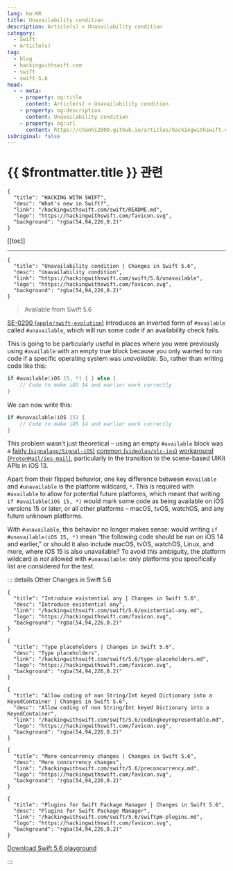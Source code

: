 ```yaml
---
lang: ko-KR
title: Unavailability condition
description: Article(s) > Unavailability condition
category:
  - Swift
  - Article(s)
tag: 
  - blog
  - hackingwithswift.com
  - swift
  - swift-5.6
head:
  - - meta:
    - property: og:title
      content: Article(s) > Unavailability condition
    - property: og:description
      content: Unavailability condition
    - property: og:url
      content: https://chanhi2000.github.io/articles/hackingwithswift.com/swift/5.6/unavailable.html
isOriginal: false
---
```


# {{ $frontmatter.title }} 관련

```component VPCard
{
  "title": "HACKING WITH SWIFT",
  "desc": "What's new in Swift?",
  "link": "/hackingwithswift.com/swift/README.md",
  "logo": "https://hackingwithswift.com/favicon.svg",
  "background": "rgba(54,94,226,0.2)"
}
```

[[toc]]

---

```component VPCard
{
  "title": "Unavailability condition | Changes in Swift 5.6",
  "desc": "Unavailability condition",
  "link": "https://hackingwithswift.com/swift/5.6/unavailable", 
  "logo": "https://hackingwithswift.com/favicon.svg",
  "background": "rgba(54,94,226,0.2)"
}
```

> Available from Swift 5.6

[SE-0290 (<FontIcon icon="iconfont icon-github"/>`apple/swift-evolution`)](https://github.com/apple/swift-evolution/blob/main/proposals/0290-negative-availability.md) introduces an inverted form of `#available` called `#unavailable`, which will run some code if an availability check fails.

This is going to be particularly useful in places where you were previously using `#available` with an empty true block because you only wanted to run code if a specific operating system was *unavailable*. So, rather than writing code like this:

```swift
if #available(iOS 15, *) { } else {
    // Code to make iOS 14 and earlier work correctly
}
```

We can now write this:

```swift
if #unavailable(iOS 15) {
    // Code to make iOS 14 and earlier work correctly
}
```

This problem wasn’t just theoretical – using an empty `#available` block was a [fairly (<FontIcon icon="iconfont icon-github"/>`signalapp/Signal-iOS`)](https://github.com/signalapp/Signal-iOS/blob/fb2e0d785081d4f4b2d2f568f1f2a4f8e94ee5a2/Signal/src/ViewControllers/ConversationView/ConversationViewLayout.swift#L890) [common (<FontIcon icon="iconfont icon-github"/>`videolan/vlc-ios`)](https://github.com/videolan/vlc-ios/blob/82e93d7b3e1ce607bacfa61bd4938f36a816be74/SharedSources/Store%20Integration/StoreViewController.swift#L48) [workaround (<FontIcon icon="iconfont icon-github"/>`ProtonMail/ios-mail`)](https://github.com/ProtonMail/ios-mail/blob/bad1e950430f3ae1d893dc8e4ad5f4833ecfbfe2/ProtonMail/ProtonMail/AppDelegate.swift#L226), particularly in the transition to the scene-based UIKit APIs in iOS 13.

Apart from their flipped behavior, one key difference between `#available` and `#unavailable` is the platform wildcard, `*`. This is required with `#available` to allow for potential future platforms, which meant that writing `if #available(iOS 15, *)` would mark some code as being available on iOS versions 15 or later, or all other platforms – macOS, tvOS, watchOS, and any future unknown platforms.

With `#unavailable`, this behavior no longer makes sense: would writing `if #unavailable(iOS 15, *)` mean “the following code should be run on iOS 14 and earlier,” or should it also include macOS, tvOS, watchOS, Linux, and more, where iOS 15 is also unavailable? To avoid this ambiguity, the platform wildcard is *not* allowed with `#unavailable`: only platforms you specifically list are considered for the test.

::: details Other Changes in Swift 5.6

```component VPCard
{
  "title": "Introduce existential any | Changes in Swift 5.6",
  "desc": "Introduce existential any",
  "link": "/hackingwithswift.com/swift/5.6/existential-any.md",
  "logo": "https://hackingwithswift.com/favicon.svg",
  "background": "rgba(54,94,226,0.2)"
}
```

```component VPCard
{
  "title": "Type placeholders | Changes in Swift 5.6",
  "desc": "Type placeholders",
  "link": "/hackingwithswift.com/swift/5.6/type-placeholders.md",
  "logo": "https://hackingwithswift.com/favicon.svg",
  "background": "rgba(54,94,226,0.2)"
}
```

```component VPCard
{
  "title": "Allow coding of non String/Int keyed Dictionary into a KeyedContainer | Changes in Swift 5.6",
  "desc": "Allow coding of non String/Int keyed Dictionary into a KeyedContainer",
  "link": "/hackingwithswift.com/swift/5.6/codingkeyrepresentable.md",
  "logo": "https://hackingwithswift.com/favicon.svg",
  "background": "rgba(54,94,226,0.2)"
}
```
<!-- 
```component VPCard
{
  "title": "Unavailability condition | Changes in Swift 5.6",
  "desc": "Unavailability condition",
  "link": "/hackingwithswift.com/swift/5.6/unavailable.md",
  "logo": "https://hackingwithswift.com/favicon.svg",
  "background": "rgba(54,94,226,0.2)"
}
```
-->
```component VPCard
{
  "title": "More concurrency changes | Changes in Swift 5.6",
  "desc": "More concurrency changes",
  "link": "/hackingwithswift.com/swift/5.6/preconcurrency.md",
  "logo": "https://hackingwithswift.com/favicon.svg",
  "background": "rgba(54,94,226,0.2)"
}
```

```component VPCard
{
  "title": "Plugins for Swift Package Manager | Changes in Swift 5.6",
  "desc": "Plugins for Swift Package Manager",
  "link": "/hackingwithswift.com/swift/5.6/swiftpm-plugins.md",
  "logo": "https://hackingwithswift.com/favicon.svg",
  "background": "rgba(54,94,226,0.2)"
}
```

[<FontIcon icon="fas fa-file-zipper"/>Download Swift 5.6 playground](https://hackingwithswift.com/files/playgrounds/swift/playground-5-5-to-5-6.playground.zip)

:::

